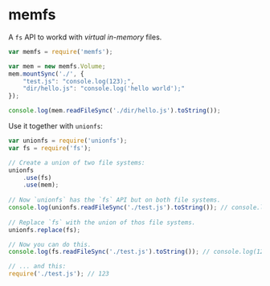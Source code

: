 # memfs

A `fs` API to workd with *virtual in-memory* files.

```javascript
var memfs = require('memfs');

var mem = new memfs.Volume;
mem.mountSync('./', {
    "test.js": "console.log(123);",
    "dir/hello.js": "console.log('hello world');"
});

console.log(mem.readFileSync('./dir/hello.js').toString());
```

Use it together with `unionfs`:

```javascript
var unionfs = require('unionfs');
var fs = require('fs');

// Create a union of two file systems:
unionfs
    .use(fs)
    .use(mem);
    
// Now `unionfs` has the `fs` API but on both file systems.
console.log(unionfs.readFileSync('./test.js').toString()); // console.log(123);
    
// Replace `fs` with the union of thos file systems.
unionfs.replace(fs);

// Now you can do this.
console.log(fs.readFileSync('./test.js').toString()); // console.log(123);

// ... and this:
require('./test.js'); // 123

```
